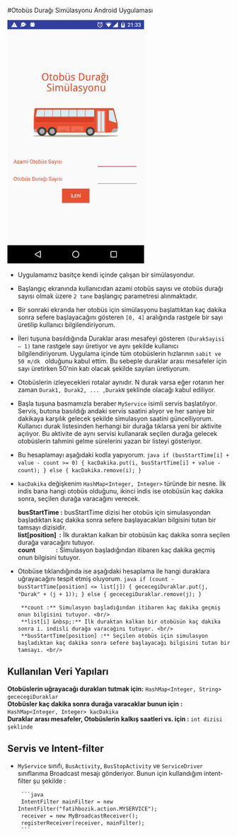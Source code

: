 #Otobüs Durağı Simülasyonu Android Uygulaması

<img src="/images/1 activity_main.png" alt="Activity Main" width="auto" height="550">

* Uygulamamız basitçe kendi içinde çalışan bir simülasyondur.

* Başlangıç ekranında kullanıcıdan azami otobüs sayısı ve otobüs durağı sayısı olmak üzere `2 tane` başlangıç parametresi alınmaktadır.

* Bir sonraki ekranda her otobüs için simülasyonu başlattıktan kaç dakika sonra sefere başlayacağını gösteren `[0, 4]` aralığında rastgele bir sayı üretilip kullanıcı bilgilendiriyorum.

* İleri tuşuna basıldığında Duraklar arası mesafeyi gösteren `(DurakSayisi – 1)` tane rastgele sayı üretiyor ve aynı şekilde kullanıcı bilgilendiriyorum. Uygulama içinde tüm otobüslerin hızlarının `sabit ve 50 m/dk ` olduğunu kabul ettim. Bu sebeple duraklar arası mesafeler için sayı üretirken 50'nin katı olacak şekilde sayıları üretiyorum.

* Otobüslerin izleyecekleri rotalar aynıdır. N durak varsa eğer rotanın her zaman `Durak1, Durak2, ... ,DurakN` şeklinde olacağı kabul ediliyor.

* Başla tuşuna basmamızla beraber `MyService` isimli servis başlatılıyor. Servis, butona basıldığı andaki servis saatini alıyor ve her saniye bir dakikaya karşılık gelecek şekilde simulasyon saatini güncelliyorum. Kullanıcı durak listesinden herhangi bir durağa tıklarsa yeni bir aktivite açılıyor. Bu aktivite de aynı servisi kullanarak seçilen durağa gelecek otobüslerin tahmini gelme sürelerini yazan bir listeyi gösteriyor.

* Bu hesaplamayı aşağıdaki kodla yapıyorum.
      ```java
      if (busStartTime[i] + value - count >= 0) {
            kacDakika.put(i, busStartTime[i] + value - count);
      } else {
            kacDakika.remove(i);
      }
      ```
* `kacDakika` değişkenim `HashMap<Integer, Integer>` türünde bir nesne. İlk indis bana hangi otobüs olduğunu, ikinci indis ise otobüsün kaç dakika sonra, seçilen durağa varacağını verecek.

    **busStartTime :** busStartTime dizisi her otobüs için simulasyondan başladıktan kaç dakika sonra sefere başlayacakları bilgisini tutan bir tamsayı dizisidir. <br/>
    **list[position] &nbsp;:** İlk duraktan kalkan bir otobüsün kaç dakika sonra seçilen durağa varacağını tutuyor. <br/>
    **count &nbsp;&nbsp;&nbsp;&nbsp;&nbsp;&nbsp;&nbsp;&nbsp;&nbsp;&nbsp;&nbsp;&nbsp;&nbsp;:** Simulasyon başladığından itibaren kaç dakika geçmiş onun bilgisini tutuyor. <br/>

* Otobüse tıklandığında ise aşağıdaki hesaplama ile hangi duraklara uğrayacağını tespit etmiş oluyorum.
       ```java
       if (count - busStartTime[position] <= list[j]) {
            gececegiDuraklar.put(j, "Durak" + (j + 1));
       } else {
            gececegiDuraklar.remove(j);
       }
       ```
       
       **count :** Simulasyon başladığından itibaren kaç dakika geçmiş onun bilgisini tutuyor. <br/>
       **list[i] &nbsp;:** İlk duraktan kalkan bir otobüsün kaç dakika sonra i. indisli durağa varacağını tutuyor. <br/>
       **busStartTime[position] :** Seçilen otobüs için simulasyon başladıktan kaç dakika sonra sefere başlayacağı bilgisini tutan bir tamsayı. <br/>
       
## Kullanılan Veri Yapıları

**Otobüslerin uğrayacağı durakları tutmak için:** `HashMap<Integer, String> gececegiDuraklar` <br/>
**Otobüsler kaç dakika sonra durağa varacaklar bunun için :** `HashMap<Integer, Integer> kacDakika` <br/>
**Duraklar arası mesafeler, Otobüslerin kalkış saatleri vs. için :** `int dizisi şeklinde` <br/>

## Servis ve Intent-filter

* `MyService` sınıfı, `BusActivity`, `BusStopActivity` ve `ServiceDriver` sınıflarıma Broadcast mesajı gönderiyor. Bunun için kullandığım intent-filter şu şekilde :

       ```java
       IntentFilter mainFilter = new IntentFilter("fatihbozik.action.MYSERVICE");
       receiver = new MyBroadcastReceiver();
       registerReceiver(receiver, mainFilter);
       ```
